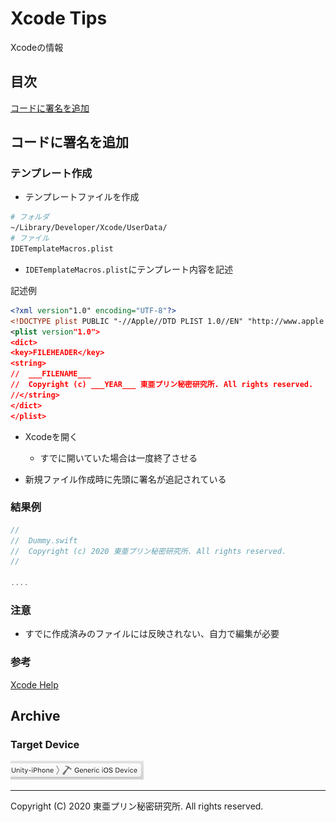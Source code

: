 # Xcode Tips

Xcodeの情報

## 目次

[コードに署名を追加](#コードに署名を追加)

## コードに署名を追加

### テンプレート作成

- テンプレートファイルを作成

```sh
# フォルダ
~/Library/Developer/Xcode/UserData/
# ファイル
IDETemplateMacros.plist
```

- ```IDETemplateMacros.plist```にテンプレート内容を記述

記述例

```xml
<?xml version"1.0" encoding="UTF-8"?>
<!DOCTYPE plist PUBLIC "-//Apple//DTD PLIST 1.0//EN" "http://www.apple.com/DTDs/PropertyList1.0dtd">
<plist version"1.0">
<dict>
<key>FILEHEADER</key>
<string>
//  ___FILENAME___
//  Copyright (c) ___YEAR___ 東亜プリン秘密研究所. All rights reserved.
//</string>
</dict>
</plist>
```

- Xcodeを開く
  - すでに開いていた場合は一度終了させる

- 新規ファイル作成時に先頭に署名が追記されている

### 結果例

```swift
//
//  Dummy.swift
//  Copyright (c) 2020 東亜プリン秘密研究所. All rights reserved.
//

....
```

### 注意

- すでに作成済みのファイルには反映されない、自力で編集が必要

### 参考

[Xcode Help](https://help.apple.com/xcode/mac/9.0/index.html?localePath=en.lproj#/dev7fe737ce0)


## Archive

### Target Device

<img src="xcode_archive_device.jpg">

---

Copyright (C) 2020 東亜プリン秘密研究所. All rights reserved.
